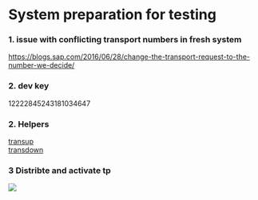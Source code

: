 # System preparation for testing

### 1. issue with conflicting transport numbers in fresh system

https://blogs.sap.com/2016/06/28/change-the-transport-request-to-the-number-we-decide/


### 2. dev key

12222845243181034647

### 2. Helpers

[transup](/rel/transup.abap.txt)<br>
[transdown](/rel/transdown.abap.txt)

### 3 Distribte and activate tp

![](rel/dist.png)


